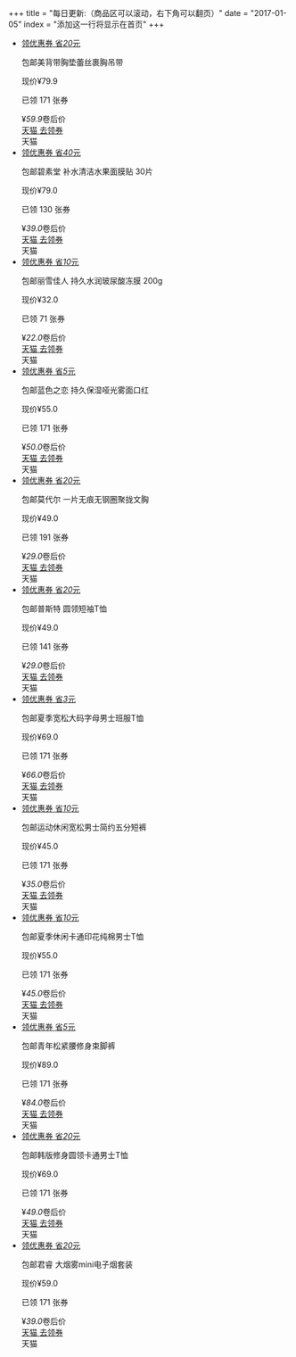 +++
title = "每日更新:（商品区可以滚动，右下角可以翻页）"
date = "2017-01-05"
index = "添加这一行将显示在首页"
+++

<ul class="pro_detail">
    <li class="pro_detail_to">
        <div class="zk-item">
            <div class="img-area">
                <a class="alink" target="_blank" href="http://c.b1yt.com/h.QYGmNO?cv=2eyUZCNZuh3">
                    <div class="lq">
                        <div class="lq-t">
                            <span class="lq-t-d1">领优惠券</span>
                            <span class="lq-t-d2">省<em>20</em>元</span>
                        </div>
                        <div class="lq-b"></div>
                    </div>
                    <img class="swiper-lazy" data-src="http://gaitaobao4.alicdn.com/tfscom/i3/1041230963/TB2j__0jrXlpuFjSszfXXcSGXXa_!!1041230963.jpg_400x400">
                </a>
            </div>
            <p class="title-area item"><span class="post-free">包邮</span>美背带胸垫蕾丝裹胸吊带</p>
            <div class="raw-price-area">现价¥79.9<p class="sold item">已领 171 张券</p></div>
            <div class="info">
                <div class="price-area">
                    <span class="price">¥</span><em class="number-font">59</em><em class="decimal">.9</em><i></i><span class="volume-price">卷后价</span>
                </div>
                <div class="buy-area">
                    <a rel="nofollow" target="_blank" href="http://c.b1yt.com/h.QYGmNO?cv=2eyUZCNZuh3">
                        <span class="coupon-amount">天猫</span>
                        <span class="btn-title">去领券</span>
                    </a>
                </div>
                <div class="platform-area"><span>天猫</span><img class="swiper-lazy" data-src="../../img/tmall.png"></div>
            </div>
        </div>
    </li>
    <li class="pro_detail_to">
        <div class="zk-item">
            <div class="img-area">
                <a class="alink" target="_blank" href="http://c.b1yt.com/h.QYGmNO?cv=2eyUZCNZuh3">
                    <div class="lq">
                        <div class="lq-t">
                            <span class="lq-t-d1">领优惠券</span>
                            <span class="lq-t-d2">省<em>40</em>元</span>
                        </div>
                        <div class="lq-b"></div>
                    </div>
                    <img class="swiper-lazy" data-src="http://img.alicdn.com/bao/uploaded/i2/TB185WgRFXXXXcEXFXXXXXXXXXX_!!0-item_pic.jpg_400x400">
                </a>
            </div>
            <p class="title-area item"><span class="post-free">包邮</span>碧素堂 补水清洁水果面膜贴 30片</p>
            <div class="raw-price-area">现价¥79.0<p class="sold item">已领 130 张券</p></div>
            <div class="info">
                <div class="price-area">
                    <span class="price">¥</span><em class="number-font">39</em><em class="decimal">.0</em><i></i><span class="volume-price">卷后价</span>
                </div>
                <div class="buy-area">
                    <a rel="nofollow" target="_blank" href="http://c.b1yt.com/h.QYGmNO?cv=2eyUZCNZuh3">
                        <span class="coupon-amount">天猫</span>
                        <span class="btn-title">去领券</span>
                    </a>
                </div>
                <div class="platform-area"><span>天猫</span><img class="swiper-lazy" data-src="../../img/tmall.png"></div>
            </div>
        </div>
    </li>
    <li class="pro_detail_to">
        <div class="zk-item">
            <div class="img-area">
                <a class="alink" target="_blank" href="http://c.b1yt.com/h.QYGmNO?cv=2eyUZCNZuh3">
                    <div class="lq">
                        <div class="lq-t">
                            <span class="lq-t-d1">领优惠券</span>
                            <span class="lq-t-d2">省<em>10</em>元</span>
                        </div>
                        <div class="lq-b"></div>
                    </div>
                    <img class="swiper-lazy" data-src="http://img.alicdn.com/imgextra/i3/2319581510/TB2K4U_rkqvpuFjSZFhXXaOgXXa_!!2319581510.jpg_400x400">
                </a>
            </div>
            <p class="title-area item"><span class="post-free">包邮</span>丽雪佳人 持久水润玻尿酸冻膜 200g</p>
            <div class="raw-price-area">现价¥32.0<p class="sold item">已领 71 张券</p></div>
            <div class="info">
                <div class="price-area">
                    <span class="price">¥</span><em class="number-font">22</em><em class="decimal">.0</em><i></i><span class="volume-price">卷后价</span>
                </div>
                <div class="buy-area">
                    <a rel="nofollow" target="_blank" href="http://c.b1yt.com/h.QYGmNO?cv=2eyUZCNZuh3">
                        <span class="coupon-amount">天猫</span>
                        <span class="btn-title">去领券</span>
                    </a>
                </div>
                <div class="platform-area"><span>天猫</span><img class="swiper-lazy" data-src="../../img/tmall.png"></div>
            </div>
        </div>
    </li>
    <li class="pro_detail_to">
        <div class="zk-item">
            <div class="img-area">
                <a class="alink" target="_blank" href="http://c.b1yt.com/h.QYGmNO?cv=2eyUZCNZuh3">
                    <div class="lq">
                        <div class="lq-t">
                            <span class="lq-t-d1">领优惠券</span>
                            <span class="lq-t-d2">省<em>5</em>元</span>
                        </div>
                        <div class="lq-b"></div>
                    </div>
                    <img class="swiper-lazy" data-src="http://img02.taobaocdn.com/bao/uploaded/i2/TB1KeIsMVXXXXb8XVXXXXXXXXXX_!!0-item_pic.jpg_400x400">
                </a>
            </div>
            <p class="title-area item"><span class="post-free">包邮</span>蓝色之恋 持久保湿哑光雾面口红</p>
            <div class="raw-price-area">现价¥55.0<p class="sold item">已领 171 张券</p></div>
            <div class="info">
                <div class="price-area">
                    <span class="price">¥</span><em class="number-font">50</em><em class="decimal">.0</em><i></i><span class="volume-price">卷后价</span>
                </div>
                <div class="buy-area">
                    <a rel="nofollow" target="_blank" href="http://c.b1yt.com/h.QYGmNO?cv=2eyUZCNZuh3">
                        <span class="coupon-amount">天猫</span>
                        <span class="btn-title">去领券</span>
                    </a>
                </div>
                <div class="platform-area"><span>天猫</span><img class="swiper-lazy" data-src="../../img/tmall.png"></div>
            </div>
        </div>
    </li>
    <li class="pro_detail_to">
        <div class="zk-item">
            <div class="img-area">
                <a class="alink" target="_blank" href="http://c.b1yt.com/h.QYGmNO?cv=2eyUZCNZuh3">
                    <div class="lq">
                        <div class="lq-t">
                            <span class="lq-t-d1">领优惠券</span>
                            <span class="lq-t-d2">省<em>20</em>元</span>
                        </div>
                        <div class="lq-b"></div>
                    </div>
                    <img class="swiper-lazy" data-src="http://img.alicdn.com/bao/uploaded/i2/TB11.0oNFXXXXX2XFXXXXXXXXXX_!!0-item_pic.jpg_400x400">
                </a>
            </div>
            <p class="title-area item"><span class="post-free">包邮</span>莫代尔 一片无痕无钢圈聚拢文胸</p>
            <div class="raw-price-area">现价¥49.0<p class="sold item">已领 191 张券</p></div>
            <div class="info">
                <div class="price-area">
                    <span class="price">¥</span><em class="number-font">29</em><em class="decimal">.0</em><i></i><span class="volume-price">卷后价</span>
                </div>
                <div class="buy-area">
                    <a rel="nofollow" target="_blank" href="http://c.b1yt.com/h.QYGmNO?cv=2eyUZCNZuh3">
                        <span class="coupon-amount">天猫</span>
                        <span class="btn-title">去领券</span>
                    </a>
                </div>
                <div class="platform-area"><span>天猫</span><img class="swiper-lazy" data-src="../../img/tmall.png"></div>
            </div>
        </div>
    </li>
    <li class="pro_detail_to">
        <div class="zk-item">
            <div class="img-area">
                <a class="alink" target="_blank" href="http://c.b1yt.com/h.QYGmNO?cv=2eyUZCNZuh3">
                    <div class="lq">
                        <div class="lq-t">
                            <span class="lq-t-d1">领优惠券</span>
                            <span class="lq-t-d2">省<em>20</em>元</span>
                        </div>
                        <div class="lq-b"></div>
                    </div>
                    <img class="swiper-lazy" data-src="http://gaitaobao3.alicdn.com/tfscom/i2/TB16ZTwQpXXXXbFXpXXXXXXXXXX_!!0-item_pic.jpg_400x400">
                </a>
            </div>
            <p class="title-area item"><span class="post-free">包邮</span>普斯特 圆领短袖T恤</p>
            <div class="raw-price-area">现价¥49.0<p class="sold item">已领 141 张券</p></div>
            <div class="info">
                <div class="price-area">
                    <span class="price">¥</span><em class="number-font">29</em><em class="decimal">.0</em><i></i><span class="volume-price">卷后价</span>
                </div>
                <div class="buy-area">
                    <a rel="nofollow" target="_blank" href="http://c.b1yt.com/h.QYGmNO?cv=2eyUZCNZuh3">
                        <span class="coupon-amount">天猫</span>
                        <span class="btn-title">去领券</span>
                    </a>
                </div>
                <div class="platform-area"><span>天猫</span><img class="swiper-lazy" data-src="../../img/tmall.png"></div>
            </div>
        </div>
    </li>
    <li class="pro_detail_to">
        <div class="zk-item">
            <div class="img-area">
                <a class="alink" target="_blank" href="http://c.b1yt.com/h.QYGmNO?cv=2eyUZCNZuh3">
                    <div class="lq">
                        <div class="lq-t">
                            <span class="lq-t-d1">领优惠券</span>
                            <span class="lq-t-d2">省<em>3</em>元</span>
                        </div>
                        <div class="lq-b"></div>
                    </div>
                    <img class="swiper-lazy" data-src="http://img01.taobaocdn.com/bao/uploaded/i1/TB1TdKeKVXXXXadXFXXXXXXXXXX_!!0-item_pic.jpg_400x400">
                </a>
            </div>
            <p class="title-area item"><span class="post-free">包邮</span>夏季宽松大码字母男士班服T恤</p>
            <div class="raw-price-area">现价¥69.0<p class="sold item">已领 171 张券</p></div>
            <div class="info">
                <div class="price-area">
                    <span class="price">¥</span><em class="number-font">66</em><em class="decimal">.0</em><i></i><span class="volume-price">卷后价</span>
                </div>
                <div class="buy-area">
                    <a rel="nofollow" target="_blank" href="http://c.b1yt.com/h.QYGmNO?cv=2eyUZCNZuh3">
                        <span class="coupon-amount">天猫</span>
                        <span class="btn-title">去领券</span>
                    </a>
                </div>
                <div class="platform-area"><span>天猫</span><img class="swiper-lazy" data-src="../../img/tmall.png"></div>
            </div>
        </div>
    </li>
    <li class="pro_detail_to">
        <div class="zk-item">
            <div class="img-area">
                <a class="alink" target="_blank" href="http://c.b1yt.com/h.QYGmNO?cv=2eyUZCNZuh3">
                    <div class="lq">
                        <div class="lq-t">
                            <span class="lq-t-d1">领优惠券</span>
                            <span class="lq-t-d2">省<em>10</em>元</span>
                        </div>
                        <div class="lq-b"></div>
                    </div>
                    <img class="swiper-lazy" data-src="http://gaitaobao3.alicdn.com/tfscom/i3/TB1hnVeRpXXXXbNXFXXXXXXXXXX_!!0-item_pic.jpg_400x400">
                </a>
            </div>
            <p class="title-area item"><span class="post-free">包邮</span>运动休闲宽松男士简约五分短裤</p>
            <div class="raw-price-area">现价¥45.0<p class="sold item">已领 171 张券</p></div>
            <div class="info">
                <div class="price-area">
                    <span class="price">¥</span><em class="number-font">35</em><em class="decimal">.0</em><i></i><span class="volume-price">卷后价</span>
                </div>
                <div class="buy-area">
                    <a rel="nofollow" target="_blank" href="http://c.b1yt.com/h.QYGmNO?cv=2eyUZCNZuh3">
                        <span class="coupon-amount">天猫</span>
                        <span class="btn-title">去领券</span>
                    </a>
                </div>
                <div class="platform-area"><span>天猫</span><img class="swiper-lazy" data-src="../../img/tmall.png"></div>
            </div>
        </div>
    </li>
    <li class="pro_detail_to">
        <div class="zk-item">
            <div class="img-area">
                <a class="alink" target="_blank" href="http://c.b1yt.com/h.QYGmNO?cv=2eyUZCNZuh3">
                    <div class="lq">
                        <div class="lq-t">
                            <span class="lq-t-d1">领优惠券</span>
                            <span class="lq-t-d2">省<em>10</em>元</span>
                        </div>
                        <div class="lq-b"></div>
                    </div>
                    <img class="swiper-lazy" data-src="http://img.alicdn.com/imgextra/i4/3070953629/TB23XbquCFmpuFjSZFrXXayOXXa_!!3070953629.jpg_400x400">
                </a>
            </div>
            <p class="title-area item"><span class="post-free">包邮</span>夏季休闲卡通印花纯棉男士T恤</p>
            <div class="raw-price-area">现价¥55.0<p class="sold item">已领 171 张券</p></div>
            <div class="info">
                <div class="price-area">
                    <span class="price">¥</span><em class="number-font">45</em><em class="decimal">.0</em><i></i><span class="volume-price">卷后价</span>
                </div>
                <div class="buy-area">
                    <a rel="nofollow" target="_blank" href="http://c.b1yt.com/h.QYGmNO?cv=2eyUZCNZuh3">
                        <span class="coupon-amount">天猫</span>
                        <span class="btn-title">去领券</span>
                    </a>
                </div>
                <div class="platform-area"><span>天猫</span><img class="swiper-lazy" data-src="../../img/tmall.png"></div>
            </div>
        </div>
    </li>
    <li class="pro_detail_to">
        <div class="zk-item">
            <div class="img-area">
                <a class="alink" target="_blank" href="http://c.b1yt.com/h.QYGmNO?cv=2eyUZCNZuh3">
                    <div class="lq">
                        <div class="lq-t">
                            <span class="lq-t-d1">领优惠券</span>
                            <span class="lq-t-d2">省<em>5</em>元</span>
                        </div>
                        <div class="lq-b"></div>
                    </div>
                    <img class="swiper-lazy" data-src="http://gaitaobao1.alicdn.com/tfscom/i2/TB1IES7QVXXXXXeXVXXXXXXXXXX_!!0-item_pic.jpg_400x400">
                </a>
            </div>
            <p class="title-area item"><span class="post-free">包邮</span>青年松紧腰修身束脚裤</p>
            <div class="raw-price-area">现价¥89.0<p class="sold item">已领 171 张券</p></div>
            <div class="info">
                <div class="price-area">
                    <span class="price">¥</span><em class="number-font">84</em><em class="decimal">.0</em><i></i><span class="volume-price">卷后价</span>
                </div>
                <div class="buy-area">
                    <a rel="nofollow" target="_blank" href="http://c.b1yt.com/h.QYGmNO?cv=2eyUZCNZuh3">
                        <span class="coupon-amount">天猫</span>
                        <span class="btn-title">去领券</span>
                    </a>
                </div>
                <div class="platform-area"><span>天猫</span><img class="swiper-lazy" data-src="../../img/tmall.png"></div>
            </div>
        </div>
    </li>
    <li class="pro_detail_to">
        <div class="zk-item">
            <div class="img-area">
                <a class="alink" target="_blank" href="http://c.b1yt.com/h.QYGmNO?cv=2eyUZCNZuh3">
                    <div class="lq">
                        <div class="lq-t">
                            <span class="lq-t-d1">领优惠券</span>
                            <span class="lq-t-d2">省<em>20</em>元</span>
                        </div>
                        <div class="lq-b"></div>
                    </div>
                    <img class="swiper-lazy" data-src="http://gaitaobao4.alicdn.com/tfscom/i1/458644590/TB2OCiYqRNkpuFjy0FaXXbRCVXa_!!458644590.jpg_400x400">
                </a>
            </div>
            <p class="title-area item"><span class="post-free">包邮</span>韩版修身圆领卡通男士T恤</p>
            <div class="raw-price-area">现价¥69.0<p class="sold item">已领 171 张券</p></div>
            <div class="info">
                <div class="price-area">
                    <span class="price">¥</span><em class="number-font">49</em><em class="decimal">.0</em><i></i><span class="volume-price">卷后价</span>
                </div>
                <div class="buy-area">
                    <a rel="nofollow" target="_blank" href="http://c.b1yt.com/h.QYGmNO?cv=2eyUZCNZuh3">
                        <span class="coupon-amount">天猫</span>
                        <span class="btn-title">去领券</span>
                    </a>
                </div>
                <div class="platform-area"><span>天猫</span><img class="swiper-lazy" data-src="../../img/tmall.png"></div>
            </div>
        </div>
    </li>
    <li class="pro_detail_to">
        <div class="zk-item">
            <div class="img-area">
                <a class="alink" target="_blank" href="http://c.b1yt.com/h.QYGmNO?cv=2eyUZCNZuh3">
                    <div class="lq">
                        <div class="lq-t">
                            <span class="lq-t-d1">领优惠券</span>
                            <span class="lq-t-d2">省<em>20</em>元</span>
                        </div>
                        <div class="lq-b"></div>
                    </div>
                    <img class="swiper-lazy" data-src="http://img.alicdn.com/bao/uploaded/i3/TB1ZAUKPVXXXXXjaFXXXXXXXXXX_!!0-item_pic.jpg_400x400">
                </a>
            </div>
            <p class="title-area item"><span class="post-free">包邮</span>君睿 大烟雾mini电子烟套装</p>
            <div class="raw-price-area">现价¥59.0<p class="sold item">已领 171 张券</p></div>
            <div class="info">
                <div class="price-area">
                    <span class="price">¥</span><em class="number-font">39</em><em class="decimal">.0</em><i></i><span class="volume-price">卷后价</span>
                </div>
                <div class="buy-area">
                    <a rel="nofollow" target="_blank" href="http://c.b1yt.com/h.QYGmNO?cv=2eyUZCNZuh3">
                        <span class="coupon-amount">天猫</span>
                        <span class="btn-title">去领券</span>
                    </a>
                </div>
                <div class="platform-area"><span>天猫</span><img class="swiper-lazy" data-src="../../img/tmall.png"></div>
            </div>
        </div>
    </li>
</ul>